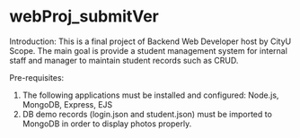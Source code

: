 ﻿# webProj_submitVer
Introduction:
This is a final project of Backend Web Developer host by CityU Scope.
The main goal is provide a student management system for internal staff and manager to maintain student records such as CRUD.

Pre-requisites:
1. The following applications must be installed and configured: Node.js, MongoDB, Express, EJS
2. DB demo records (login.json and student.json) must be imported to MongoDB in order to display photos properly.
